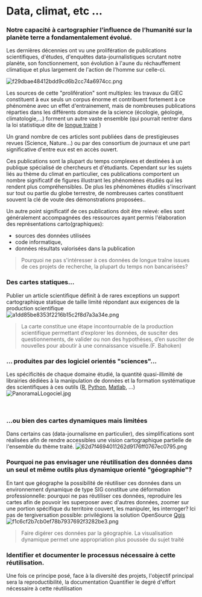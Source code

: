 
# Data, climat, etc ...

### Notre capacité à cartographier l’influence de l’humanité sur la planète terre a fondamentalement évolué.

Les dernières décennies ont vu une prolifération de publications scientifiques, d'études, d'enquêtes data-journalistiques scrutant notre planète, son fonctionnement, son évolution à l'aune du réchauffement climatique et plus largement de l'action de l'homme sur celle-ci.

![f29dbae48412bdd9cd6b2cc74a6974cc.png](https://github.com/4estone/dataclimatetc/tree/main/manifest/_resources/f29dbae48412bdd9cd6b2cc74a6974cc.png)

Les sources de cette "prolifération" sont multiples: les travaux du GIEC constituent à eux seuls un corpus énorme et contribuent fortement à ce phénomène avec un effet d'entrainement, mais de nombreuses publications réparties dans les différents domaine de la science (écologie, géologie, climatologie,...) forment un autre vaste ensemble (qui pourrait rentrer dans la loi statistique dite de [longue traine](https://fr.wikipedia.org/wiki/Longue_tra%C3%AEne) )

Un grand nombre de ces articles sont publiées dans de prestigieuses revues (Science, Nature...) ou par des consortium de journaux et une part significative d'entre eux est en accès ouvert.

Ces publications sont la plupart du temps complexes et destinées à un publique spécialisé de chercheurs et d'étudiants. Cependant sur les sujets liés au thème du climat en particulier, ces publications comportent un nombre significatif de figures illustrant les phénomènes étudiés qui les rendent plus compréhensibles. De plus les phénomènes étudiés s'inscrivant sur tout ou partie du globe terrestre, de nombreuses cartes constituent souvent la clé de voute des démonstrations proposées..

Un autre point significatif de ces publications doit être relevé: elles sont généralement accompagnées des ressources ayant permis l'élaboration des représentations carto(graphiques):

- sources des données utilisées
- code informatique,
- données résultats valorisées dans la publication

> Pourquoi ne pas s'intéresser à ces données de longue traîne issues de ces projets de recherche, la plupart du temps non bancarisées?

### Des cartes statiques...

Publier un article scientifique définit à de rares exceptions un support cartographique statique de taille limité répondant aux exigences de la production scientifique  
![a1dd85be8353f2216b15c2f8d7a3a34e.png](https://github.com/4estone/dataclimatetc/tree/main/manifest/_resources/a1dd85be8353f2216b15c2f8d7a3a34e.png)

> La carte constitue une étape incontournable de la production scientifique permettant d’explorer les données, de susciter des questionnements, de valider ou non des hypothèses, d’en susciter de nouvelles pour aboutir à une connaissance visuelle.(F. Bahoken)

### ... produites par des logiciel orientés "sciences"...

Les spécificités de chaque domaine étudié, la quantité quasi-illimité de librairies dédiées à la manipulation de données et la formation systématique des scientifiques à ces outils ([R](https://www.r-project.org/), [Python](https://www.python.org/), [Matlab](https://fr.mathworks.com/products/matlab.html), ...)  
![PanoramaLLogociel.jpg](https://github.com/4estone/dataclimatetc/tree/main/manifest/_resources/PanoramaLLogociel.jpg)

&nbsp;

### ...ou bien des cartes dynamiques mais limitées

Dans certains cas (data-journalisme en particulier), des simplifications sont réalisées afin de rendre accessibles une vision cartographique partielle de l'ensemble du thème traité.
![62d7f4694011262d9176ff0767ec0795.png](https://github.com/4estone/dataclimatetc/tree/main/manifest/_resources/62d7f4694011262d9176ff0767ec0795.png)
### Pourquoi ne pas envisager une réutilisation des données  dans un seul et même outils plus dynamique orienté "géographie"? 

En tant que géographe la possibilité de réutiliser ces données dans un environnement dynamique de type SIG constitue une déformation professionnelle: pourquoi ne pas réutiliser ces données, reproduire les cartes afin de pouvoir les superposer avec d'autres données, zoomer sur une portion spécifique du territoire couvert, les manipuler, les interroger? Ici pas de tergiversation possible: privilégions la solution OpenSource [Qgis](https://www.qgis.org/fr/site/)  
![f1c6cf2b7cb0ef78b7937692f3282be3.png](https://github.com/4estone/dataclimatetc/tree/main/manifest/_resources/f1c6cf2b7cb0ef78b7937692f3282be3.png)

> Faire digérer ces données par la géographie. La visualisation dynamique permet une appropriation plus poussée du sujet traité

### Identifier et documenter le processus nécessaire à cette réutilisation.
Une fois ce principe posé, face à la diversité des projets, l'objectif principal sera la reproductibilité, la documentation 
Quantifier le degré d'effort nécessaire à cette réutilisation
